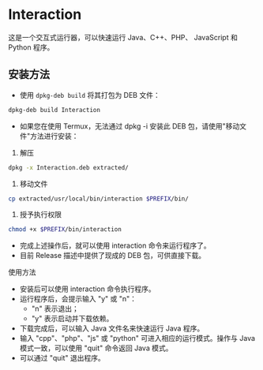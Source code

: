 # Interaction

这是一个交互式运行器，可以快速运行 Java、C++、PHP、 JavaScript 和 Python 程序。

## 安装方法

- 使用 `dpkg-deb build` 将其打包为 DEB 文件：
```bash
dpkg-deb build Interaction
```

- 如果您在使用 Termux，无法通过 dpkg -i 安装此 DEB 包，请使用"移动文件"方法进行安装：

1. 解压

```bash
dpkg -x Interaction.deb extracted/
```

1. 移动文件

```bash
cp extracted/usr/local/bin/interaction $PREFIX/bin/
```

1. 授予执行权限

```bash
chmod +x $PREFIX/bin/interaction
```

- 完成上述操作后，就可以使用 interaction 命令来运行程序了。
- 目前 Release 描述中提供了现成的 DEB 包，可供直接下载。

使用方法

- 安装后可以使用 interaction 命令执行程序。
- 运行程序后，会提示输入 "y" 或 "n"：
  - "n" 表示退出；
  - "y" 表示启动并下载依赖。
- 下载完成后，可以输入 Java 文件名来快速运行 Java 程序。
- 输入 "cpp"、"php"、"js" 或 "python" 可进入相应的运行模式。操作与 Java 模式一致，可以使用 "quit" 命令返回 Java 模式。
- 可以通过 "quit" 退出程序。